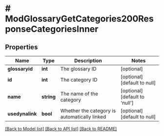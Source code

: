 # # ModGlossaryGetCategories200ResponseCategoriesInner

## Properties

Name | Type | Description | Notes
------------ | ------------- | ------------- | -------------
**glossaryid** | **int** | The glossary ID | [optional]
**id** | **int** | The category ID | [optional] [default to null]
**name** | **string** | The name of the category | [optional] [default to 'null']
**usedynalink** | **bool** | Whether the category is automatically linked | [optional] [default to null]

[[Back to Model list]](../../README.md#models) [[Back to API list]](../../README.md#endpoints) [[Back to README]](../../README.md)

